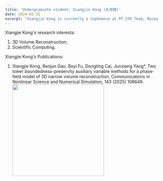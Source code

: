 ```yaml
---
title: 'Undergraduate student: Xiangjie Kong (孔祥傑)'
date: 2024-03-25
excerpt: "Xiangjie Kong is currently a sophomore at PF_CFD Team, Macau University of Science and Technology. His research interest is 3D reconstruction algorithm.<br/><img src='/images/KXJ.png' width='200px'>"
---
```


Xiangjie Kong's research interests:

1. 3D Volume Reconstruction;
2. Scientific Computing.

Xiangjie Kong's Publications:

1. Xiangjie Kong, Renjun Gao, Boyi Fu, Dongting Cai, Junxiang Yang*, Two lower boundedness-preservity auxiliary variable methods for a
 phase-field model of 3D narrow volume reconstruction, Communications in Nonlinear Science and Numerical Simulation, 143 (2025) 108649.
<br/><img src='/images/kongpapr1.png' width='300px'>
